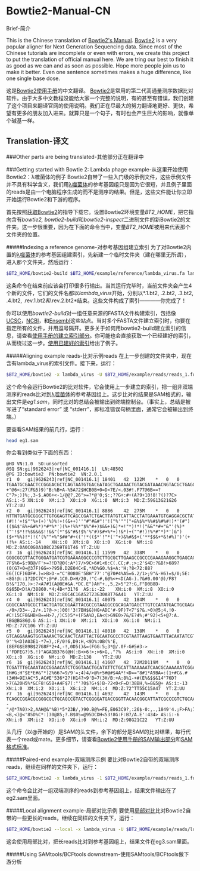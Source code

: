 # Bowtie2-Manual-CN
Brief-简介

This is the Chinese translation of [Bowtie2's Manual](http://bowtie-bio.sourceforge.net/bowtie2/manual.shtml).
[Bowtie2](http://bowtie-bio.sourceforge.net/bowtie2/index.shtml) is a very popular aligner for Next Generation Sequencing data. Since most of the Chinese tutorials are incomplete or even with errors, we create this project to put the translation of official manual here. We are tring our best to finish it as good as we can and as soon as possible. Hope more people join us to make it better. Even one sentence sometimes makes a huge difference, like one single base dose.

这是[Bowtie2使用手册](http://bowtie-bio.sourceforge.net/bowtie2/manual.shtml)的中文翻译。
[Bowtie2](http://bowtie-bio.sourceforge.net/bowtie2/index.shtml)是常用的第二代高通量测序数据比对软件。由于大多中文教程没能给大家一个完整的说明，有的甚至有错误，我们创建了这个项目来翻译官网的使用说明。我们正在尽最大的努力翻译地更好、更快，希望有更多的朋友加入进来。就算只是一个句子，有时也会产生巨大的影响，就像单个碱基一样。

## Translation-译文

###Other parts are being translated-其他部分正在翻译中

###Getting started with Bowtie 2: Lambda phage example-从这里开始使用Bowtie2：λ噬菌体的例子
Bowtie2自带了一些入门级的示例文件，这些示例文件并不具有科学含义，我们用[λ噬菌体](https://en.wikipedia.org/wiki/Lambda_phage)的参考基因组只是因为它很短，并且例子里面的reads是由一个电脑程序生成的而不是测序的结果。但是，这些文件能让你立即开始运行Bowtie2和下游的程序。

首先按照[获取Bowtie2](http://bowtie-bio.sourceforge.net/bowtie2/manual.shtml#obtaining-bowtie-2)的指导下载它。设置Bowtie2环境变量*BT2_HOME*，把它指向含有*bowtie2, bowtie2-build*和*bowtie2-inspect*二进制文件的新Bowtie2的文件夹。这一步很重要，因为在下面的命令当中，变量*BT2_HOME*被用来代表那个文件夹的位置。

#####Indexing a reference genome-对参考基因组建立索引
为了对Bowtie2内置的[λ噬菌体](https://en.wikipedia.org/wiki/Lambda_phage)的参考基因组建索引，先新建一个临时文件夹（建在哪里无所谓），进入那个文件夹，然后运行：
```bash
$BT2_HOME/bowtie2-build $BT2_HOME/example/reference/lambda_virus.fa lambda_virus
```
这条命令在结束前应该会打印很多行输出。当其运行完毕时，当前文件夹会产生4个新的文件，它们的文件名都以*lambda_virus*开始，分别以*.1.bt2, .2.bt2, .3.bt2, .4.bt2, .rev.1.bt2*和*.rev.2.bt2*结束。这些文件构成了索引————你完成了！

你可以使用*bowtie2-build*对一组任意来源的FASTA文件构建索引，包括像[UCSC](http://genome.ucsc.edu/cgi-bin/hgGateway)，[NCBI](http://www.ncbi.nlm.nih.gov/sites/genome)，和[Ensembl](http://www.ensembl.org/)这些站点。当对多个FASTA文件建立索引时，你要在指定所有的文件，并用逗号隔开。更多关于如何用bowtie2-build建立索引的信息，请查看[使用手册的建立索引部分](http://bowtie-bio.sourceforge.net/bowtie2/manual.shtml#the-bowtie2-build-indexer)。你可能也会直接获取一个已经建好的索引，从而绕过这一步。[使用已建好的索引](http://bowtie-bio.sourceforge.net/bowtie2/manual.shtml#using-a-pre-built-index)给出了例子。

#####Aligning example reads-比对示例reads
在上一步创建的文件夹中，现在含有lambda_virus的索引文件。接下来，运行：
```bash
$BT2_HOME/bowtie2 -x lambda_virus -U $BT2_HOME/example/reads/reads_1.fq -S eg1.sam
```
这个命令会运行Bowtie2的比对软件，它会使用上一步建立的索引，把一组非双端测序的reads比对到[λ噬菌体](https://en.wikipedia.org/wiki/Lambda_phage)的参考基因组上。这步比对的结果是SAM格式的，输出文件是*eg1.sam*，同时比对的总结会被输出到终端控制台。（事实上，总结是被写进了“standard error” 或 “stderr”，即标准错误句柄里面，通常它会被输出到终端。）

要查看SAM结果的前几行，运行：
```bash
head eg1.sam
```
你会看到类似于下面的东西：
```
@HD VN:1.0  SO:unsorted
@SQ SN:gi|9626243|ref|NC_001416.1|  LN:48502
@PG ID:bowtie2  PN:bowtie2  VN:2.0.1
r1  0   gi|9626243|ref|NC_001416.1| 18401   42  122M    *   0   0   TGAATGCGAACTCCGGGACGCTCAGTAATGTGACGATAGCTGAAAACTGTACGATAAACNGTACGCTGAGGGCAGAAAAAATCGTCGGGGACATTNTAAAGGCGGCGAGCGCGGCTTTTCCG  +"@6<:27(F&5)9)"B:%B+A-%5A?2$HCB0B+0=D<7E/<.03#!.F77@6B==?C"7>;))%;,3-$.A06+<-1/@@?,26">=?*@'0;$:;??G+:#+(A?9+10!8!?()?7C>  AS:i:-5 XN:i:0  XM:i:3  XO:i:0  XG:i:0  NM:i:3  MD:Z:59G13G21G26    YT:Z:UU
r2  0   gi|9626243|ref|NC_001416.1| 8886    42  275M    *   0   0   NTTNTGATGCGGGCTTGTGGAGTTCAGCCGATCTGACTTATGTCATTACCTATGAAATGTGAGGACGCTATGCCTGTACCAAATCCTACAATGCCGGTGAAAGGTGCCGGGATCACCCTGTGGGTTTATAAGGGGATCGGTGACCCCTACGCGAATCCGCTTTCAGACGTTGACTGGTCGCGTCTGGCAAAAGTTAAAGACCTGACGCCCGGCGAACTGACCGCTGAGNCCTATGACGACAGCTATCTCGATGATGAAGATGCAGACTGGACTGC (#!!'+!$""%+(+)'%)%!+!(&++)''"#"#&#"!'!("%'""("+&%$%*%%#$%#%#!)*'(#")(($&$'&%+&#%*)*#*%*')(%+!%%*"$%"#+)$&&+)&)*+!"*)!*!("&&"*#+"&"'(%)*("'!$*!!%$&&&$!!&&"(*"$&"#&!$%'%"#)$#+%*+)!&*)+(""#!)!%*#"*)*')&")($+*%%)!*)!('(%""+%"$##"#+(('!*(($*'!"*('"+)&%#&$+('**$$&+*&!#%)')'(+(!%+ AS:i:-14    XN:i:0  XM:i:8  XO:i:0  XG:i:0  NM:i:8  MD:Z:0A0C0G0A108C23G9T81T46 YT:Z:UU
r3  16  gi|9626243|ref|NC_001416.1| 11599   42  338M    *   0   0   GGGCGCGTTACTGGGATGATCGTGAAAAGGCCCGTCTTGCGCTTGAAGCCGCCCGAAAGAAGGCTGAGCAGCAGACTCAAGAGGAGAAAAATGCGCAGCAGCGGAGCGATACCGAAGCGTCACGGCTGAAATATACCGAAGAGGCGCAGAAGGCTNACGAACGGCTGCAGACGCCGCTGCAGAAATATACCGCCCGTCAGGAAGAACTGANCAAGGCACNGAAAGACGGGAAAATCCTGCAGGCGGATTACAACACGCTGATGGCGGCGGCGAAAAAGGATTATGAAGCGACGCTGTAAAAGCCGAAACAGTCCAGCGTGAAGGTGTCTGCGGGCGAT  7F$%6=$:9B@/F'>=?!D?@0(:A*)7/>9C>6#1<6:C(.CC;#.;>;2'$4D:?&B!>689?(0(G7+0=@37F)GG=>?958.D2E04C<E,*AD%G0.%$+A:'H;?8<72:88?E6((CF)6DF#.)=>B>D-="C'B080E'5BH"77':"@70#4%A5=6.2/1>;9"&-H6)=$/0;5E:<8G!@::1?2DC7C*;@*#.1C0.D>H/20,!"C-#,6@%<+<D(AG-).?&#0.00'@)/F8?B!&"170,)>:?<A7#1(A@0E#&A.*DC.E")AH"+.,5,2>5"2?:G,F"D0B8D-6$65D<D!A/38860.*4;4B<*31?6  AS:i:-22    XN:i:0  XM:i:8  XO:i:0  XG:i:0  NM:i:8  MD:Z:80C4C16A52T23G30A8T76A41   YT:Z:UU
r4  0   gi|9626243|ref|NC_001416.1| 40075   42  184M    *   0   0   GGGCCAATGCGCTTACTGATGCGGAATTACGCCGTAAGGCCGCAGATGAGCTTGTCCATATGACTGCGAGAATTAACNGTGGTGAGGCGATCCCTGAACCAGTAAAACAACTTCCTGTCATGGGCGGTAGACCTCTAAATCGTGCACAGGCTCTGGCGAAGATCGCAGAAATCAAAGCTAAGT(=8B)GD04*G%&4F,1'A>.C&7=F$,+#6!))43C,5/5+)?-/0>/D3=-,2/+.1?@->;)00!'3!7BH$G)HG+ADC'#-9F)7<7"$?&.>0)@5;4,!0-#C!15CF8&HB+B==H>7,/)C5)5*+(F5A%D,EA<(>G9E0>7&/E?4%;#'92)<5+@7:A.(BG@BG86@.G AS:i:-1 XN:i:0  XM:i:1  XO:i:0  XG:i:0  NM:i:1  MD:Z:77C106 YT:Z:UU
r5  0   gi|9626243|ref|NC_001416.1| 48010   42  138M    *   0   0   GTCAGGAAAGTGGTAAAACTGCAACTCAATTACTGCAATGCCCTCGTAATTAAGTGAATTTACAATATCGTCCTGTTCGGAGGGAAGAACGCGGGATGTTCATTCTTCATCACTTTTAATTGATGTATATGCTCTCTT  9''%<D)A03E1-*7=),:F/0!6,D9:H,<9D%:0B(%'E,(8EFG$E89B$27G8F*2+4,-!,0D5()&=(FGG:5;3*@/.0F-G#5#3->('FDFEG?)5.!)"AGADB3?6(@H(:B<>6!>;>6>G,."?%  AS:i:0  XN:i:0  XM:i:0  XO:i:0  XG:i:0  NM:i:0  MD:Z:138    YT:Z:UU
r6  16  gi|9626243|ref|NC_001416.1| 41607   42  72M2D119M   *   0   0   TCGATTTGCAAATACCGGAACATCTCGGTAACTGCATATTCTGCATTAAAAAATCAACGCAAAAAATCGGACGCCTGCAAAGATGAGGAGGGATTGCAGCGTGTTTTTAATGAGGTCATCACGGGATNCCATGTGCGTGACGGNCATCGGGAAACGCCAAAGGAGATTATGTACCGAGGAAGAATGTCGCT 1H#G;H"$E*E#&"*)2%66?=9/9'=;4)4/>@%+5#@#$4A*!<D=="8#1*A9BA=:(1+#C&.#(3#H=9E)AC*5,AC#E'536*2?)H14?>9'B=7(3H/B:+A:8%1-+#(E%&$$&14"76D?>7(&20H5%*&CF8!G5B+A4F$7(:"'?0$?G+$)B-?2<0<F=D!38BH,%=8&5@+ AS:i:-13    XN:i:0  XM:i:2  XO:i:1  XG:i:2  NM:i:4  MD:Z:72^TT55C15A47  YT:Z:UU
r7  16  gi|9626243|ref|NC_001416.1| 4692    42  143M    *   0   0   TCAGCCGGACGCGGGCGCTGCAGCCGTACTCGGGGATGACCGGTTACAACGGCATTATCGCCCGTCTGCAACAGGCTGCCAGCGATCCGATGGTGGACAGCATTCTGCTCGATATGGACANGCCCGGCGGGATGGTGGCGGGG -"/@*7A0)>2,AAH@&"%B)*5*23B/,)90.B@%=FE,E063C9?,:26$-0:,.,1849'4.;F>FA;76+5&$<C":$!A*,<B,<)@<'85D%C*:)30@85;?.B$05=@95DCDH<53!8G:F:B7/A.E':434> AS:i:-6 XN:i:0  XM:i:2  XO:i:0  XG:i:0  NM:i:2  MD:Z:98G21C22   YT:Z:UU
```
头几行（以@开始的）是SAM的头文件，余下的部分是SAM的比对结果，每行代表一个read或mate。更多细节，请查看[Bowtie2使用手册的SAM输出部分](http://bowtie-bio.sourceforge.net/bowtie2/manual.shtml#sam-output)和[SAM格式标准](http://samtools.sourceforge.net/SAM1.pdf)。

#####Paired-end example-双端测序示例
要比对Bowtie2自带的双端测序reads，继续在同样的文件夹下，运行：
```bash
$BT2_HOME/bowtie2 -x lambda_virus -1 $BT2_HOME/example/reads/reads_1.fq -2 $BT2_HOME/example/reads/reads_2.fq -S eg2.sam
```
这个命令会比对一组双端测序的reads到参考基因组上，结果文件输出在了eg2.sam里面。

#####Local alignment example-局部对比示例
要使用[局部对比](http://bowtie-bio.sourceforge.net/bowtie2/manual.shtml#end-to-end-alignment-versus-local-alignment)比对Bowtie2自带的一些更长的reads，继续在同样的文件夹下，运行：
```bash
$BT2_HOME/bowtie2 --local -x lambda_virus -U $BT2_HOME/example/reads/longreads.fq -S eg3.sam
```
这会使用局部比对，把长reads比对到参考基因组上，结果文件在eg3.sam里面。

#####Using SAMtools/BCFtools downstream-使用SAMtools/BCFtools做下游分析

